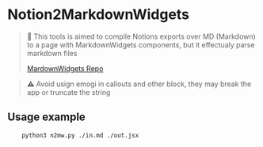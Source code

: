 
# Notion2MarkdownWidgets

> 📢 This tools is aimed to compile Notions exports over MD (Markdown) to a page with MarkdownWidgets components, but it effectualy parse markdown files
> 
> [MardownWidgets Repo](https://github.com/PortiESP/MarkupWidgets)

> ⚠️ Avoid usign emogi in callouts and other block, they may break the app or truncate the string

## Usage example

```bash
    python3 n2mw.py ./in.md ./out.jsx
```
